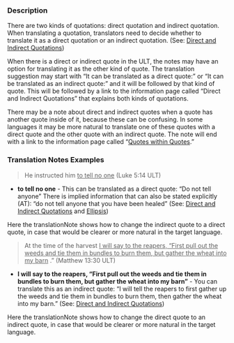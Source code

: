 
### Description

There are two kinds of quotations: direct quotation and indirect quotation. When translating a quotation, translators need to decide whether to translate it as a direct quotation or an indirect quotation.  (See: [Direct and Indirect Quotations](../figs-quotations/01.md))

When there is a direct or indirect quote in the ULT, the notes may have an option for translating it as the other kind of quote. The translation suggestion may start with “It can be translated as a direct quote:” or “It can be translated as an indirect quote:” and it will be followed by that kind of quote. This will be followed by a link to the information page called “Direct and Indirect Quotations” that explains both kinds of quotations.

There may be a note about direct and indirect quotes when a quote has another quote inside of it, because these can be confusing. In some languages it may be more natural to translate one of these quotes with a direct quote and the other quote with an indirect quote. The note will end with a link to the information page called “[Quotes within Quotes](../figs-quotesinquotes/01.md).”

### Translation Notes Examples

> He instructed him <u> to tell no one</u> (Luke 5:14 ULT)

* **to tell no one**  - This can be translated as a direct quote: “Do not tell anyone” There is implied information that can also be stated explicitly (AT): “do not tell anyone that you have been healed” (See: [Direct and Indirect Quotations](../figs-quotations/01.md) and [Ellipsis](../figs-ellipsis/01.md))

Here the translationNote shows how to change the indirect quote to a direct quote, in case that would be clearer or more natural in the target language.

> At the time of the harvest <u> I will say to the reapers, “First pull out the weeds and tie them in bundles to burn them, but gather the wheat into my barn</u> .” (Matthew 13:30 ULT)

* **I will say to the reapers, “First pull out the weeds and tie them in bundles to burn them, but gather the wheat into my barn”** - You can translate this as an indirect quote: “I will tell the reapers to first gather up the weeds and tie them in bundles to burn them, then gather the wheat into my barn.” (See: [Direct and Indirect Quotations](../figs-quotations/01.md))

Here the translationNote shows how to change the direct quote to an indirect quote, in case that would be clearer or more natural in the target language.